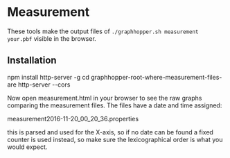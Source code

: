 # Measurement

These tools make the output files of `./graphhopper.sh measurement your.pbf` visible in the browser.

## Installation

npm install http-server -g
cd graphhopper-root-where-measurement-files-are
http-server --cors

Now open measurement.html in your browser to see the raw graphs comparing the measurement files.
The files have a date and time assigned:

measurement2016-11-20_00_20_36.properties

this is parsed and used for the X-axis, so if no date can be found a fixed counter is used instead,
so make sure the lexicographical order is what you would expect.